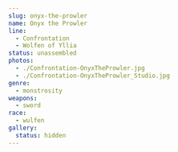 ```yaml
---
slug: onyx-the-prowler
name: Onyx the Prowler
line:
  - Confrontation
  - Wolfen of Yllia
status: unassembled
photos:
  - ./Confrontation-OnyxTheProwler.jpg
  - ./Confrontation-OnyxTheProwler_Studio.jpg
genre:
  - monstrosity
weapons:
  - sword
race:
  - wulfen
gallery:
  status: hidden
---
```

